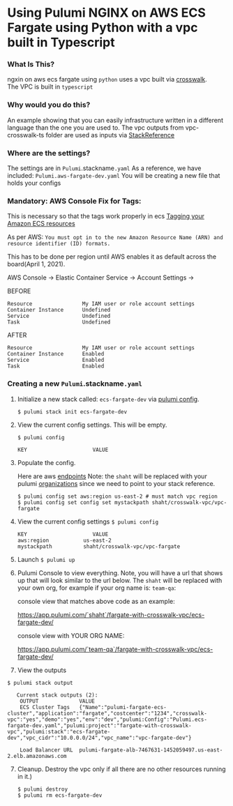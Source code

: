 # Using Pulumi NGINX on AWS ECS Fargate using Python with a vpc built in Typescript

### What Is This?

ngxin on aws ecs fargate using `python` uses a vpc built via [crosswalk](https://www.pulumi.com/docs/guides/crosswalk/aws/vpc/).  
The VPC is built in `typescript`

### Why would you do this?  
An example showing that you can easily infrastructure written in a different language than the one you are used to.  The vpc outputs from vpc-crosswalk-ts folder are used as inputs via [StackReference](https://www.pulumi.com/docs/intro/concepts/organizing-stacks-projects/#inter-stack-dependencies)

### Where are the settings? 
 The settings are in `Pulumi`.stackname`.yaml`
 As a reference, we have included: `Pulumi.aws-fargate-dev.yaml`
 You will be creating a new file that holds your configs

### Mandatory: AWS Console Fix for Tags:

This is necessary so that the tags work properly in ecs
[Tagging your Amazon ECS resources](https://docs.aws.amazon.com/AmazonECS/latest/developerguide/ecs-using-tags.html)

As per AWS:  `You must opt in to the new Amazon Resource Name (ARN) and resource identifier (ID) formats.`

This has to be done per region until AWS enables it as default across the board(April 1, 2021).

AWS Console -> Elastic Container Service ->  Account Settings -> 

BEFORE
```
Resource                My IAM user or role account settings 
Container Instance      Undefined
Service                 Undefined
Task                    Undefined
```

AFTER
```
Resource                My IAM user or role account settings 
Container Instance      Enabled
Service                 Enabled
Task                    Enabled
```

### Creating a new `Pulumi`.stackname`.yaml`

 1. Initialize a new stack called: `ecs-fargate-dev` via [pulumi config](https://www.pulumi.com/docs/reference/cli/pulumi_config_set/). 
      ```
      $ pulumi stack init ecs-fargate-dev
      ```

2. View the current config settings. This will be empty.
   ```
   $ pulumi config
   ```
   ```
   KEY                     VALUE
   ```
3. Populate the config.

   Here are aws [endpoints](https://docs.aws.amazon.com/general/latest/gr/rande.html)
   Note: the `shaht` will be replaced with your pulumi [organizations](https://www.pulumi.com/docs/intro/console/accounts-and-organizations/organizations/) since we need to point to your stack reference.
   ```
   $ pulumi config set aws:region us-east-2 # must match vpc region
   $ pulumi config set config set mystackpath shaht/crosswalk-vpc/vpc-fargate
   ```
   
4. View the current config settings
   ```$ pulumi config```
   ```
   KEY                     VALUE
   aws:region           us-east-2
   mystackpath          shaht/crosswalk-vpc/vpc-fargate
   ```

5. Launch
 ```$ pulumi up```

6. Pulumi Console to view everything.  Note, you will have a url that shows up that will look similar to the url below.  The `shaht` will be replaced with your own org, for example if your org name is: `team-qa`:

   console view that matches above code as an example: 

   https://app.pulumi.com/`shaht`/fargate-with-crosswalk-vpc/ecs-fargate-dev/

   console view with YOUR ORG NAME:

   https://app.pulumi.com/`team-qa`/fargate-with-crosswalk-vpc/ecs-fargate-dev/

7.  View the outputs

```$ pulumi stack output```

```
   Current stack outputs (2):
    OUTPUT             VALUE
    ECS Cluster Tags   {"Name":"pulumi-fargate-ecs-cluster","application":"fargate","costcenter":"1234","crosswalk-vpc":"yes","demo":"yes","env":"dev","pulumi:Config":"Pulumi.ecs-fargate-dev.yaml","pulumi:project":"fargate-with-crosswalk-vpc","pulumi:stack":"ecs-fargate-dev","vpc_cidr":"10.0.0.0/24","vpc_name":"vpc-fargate-dev"}

    Load Balancer URL  pulumi-fargate-alb-7467631-1452059497.us-east-2.elb.amazonaws.com
   ```

7. Cleanup.  Destroy the vpc only if all there are no other resources running in it.)
   ```
   $ pulumi destroy
   $ pulumi rm ecs-fargate-dev
   ```